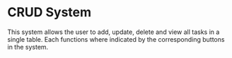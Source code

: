 # CRUD System

This system allows the user to add, update, delete and view all tasks in a single table. Each functions where indicated by the corresponding buttons in the system.
